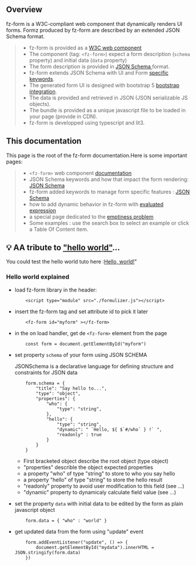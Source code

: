 

## Overview

fz-form is a W3C-compliant web component that dynamically renders UI forms. Formz produced by fz-form are described by 
an extended JSON Schema format.

>- fz-form is provided as a [W3C web component](https://www.webcomponents.org/introduction)
>- The component (tag: `<fz-form>`) expect a form description (`schema` property) and initial data (`data` property)
>- The form description is provided in [JSON Schema ](https://json-schema.org/) format.
>- fz-form extends JSON Schema with UI and Form [specific keywords](#general/schema).
>- The generated form UI is designed with bootstrap 5 [bootstrap integration](#general/bootstrap).
>- The data is provided and retrieved in JSON (JSON serializable JS objects).
>- The bundle is provided as a unique javascript file to be loaded in your page (provide in CDN).
>- fz-form is developped using typescript and lit3.

## This documentation 

This page is the root of the fz-form documentation.Here is some important pages:
>- `<fz-form>` web component [documentation](#general/api)
>- JSON Schema keywords and how that impact the form rendering: [JSON Schema](#general/schema)
>- fz-form  added keywords to manage form specific features : [JSON Schema](#general/schema)
>- how to add dynamic behavior in fz-form with [evaluated expression](#general/expression)
>- a special page dedicated to the  [emptiness problem](#general/typenull)
>- Some examples : use the search box to select an example or click a Table Of Content item.

## 💡 AA tribute to ["hello world"](https://en.wikipedia.org/wiki/%22Hello,_World!%22_program)...

You could test the hello world tuto here :[Hello, world!](./hello.html)"

### Hello world explained

- load fz-form library in the header:
    ```
        <script type="module" src="./formulizer.js"></script>
    ```

- insert the fz-form tag and set attribute id to pick it later
    ```
        <fz-form id="myform" ></fz-form>
    ```

- in the on load handler, get de `<fz-form>` element from the page 
    ```
        const form = document.getElementById("myform")
    ```

- set property `schema` of your form using JSON SCHEMA 

    JSONSchema is a declarative language for defining structure and constraints for JSON data
    ```
        form.schema = {
            "title": "Say hello to...",
            "type": "object",
            "properties": {
                "who": {
                    "type": "string",
                },
                "hello": {
                    "type": "string",
                    "dynamic": " `Hello, ${ $`#/who` } !` ",
                    "readonly" : true
                }
            }
        }
    ```
    - First bracketed object describe the root object (type object)
    - "properties"  describle the object expected properties
    - a property "who" of type "string" to store to who you say hello
    - a property "hello" of type "string" to store the hello result
    - "readonly" property to avoid user modification to this field (see ...)
    - "dynamic" property to dynamicaly calculate field value (see ...) 

- set the property `data` with initial data to be edited by the form as plain javascript object
    ```
        form.data = { "who" : "world" }
    ```

- get updated data from the form using "update" event
    ```
        form.addEventListener("update", () => {
            document.getElementById("mydata").innerHTML = JSON.stringify(form.data)
        })
    ```
